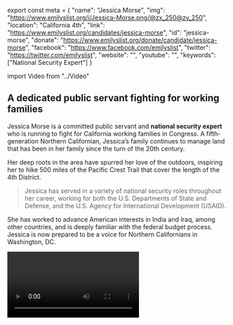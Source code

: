 export const meta = {
  "name": "Jessica Morse",
  "img": "https://www.emilyslist.org/i/Jessica-Morse.png/@zx_250@zy_250",
  "location": "California 4th",
  "link": "https://www.emilyslist.org/candidates/jessica-morse",
  "id": "jessica-morse",
  "donate": "https://www.emilyslist.org/donate/candidate/jessica-morse",
  "facebook": "https://www.facebook.com/emilyslist",
  "twitter": "https://twitter.com/emilyslist",
  "website": "",
  "youtube": "",
  "keywords": ["National Security Expert"]
}

import Video from "../Video"

## A dedicated public servant fighting for working families

Jessica Morse is a committed public servant and **national security expert** who is running to fight for California working families in Congress. A fifth-generation Northern Californian, Jessica’s family continues to manage land that has been in her family since the turn of the 20th century.

Her deep roots in the area have spurred her love of the outdoors, inspiring her to hike 500 miles of the Pacific Crest Trail that cover the length of the 4th District.

> Jessica has served in a variety of national security roles throughout her career, working for both the U.S. Departments of State and Defense, and the U.S. Agency for International Development (USAID).

She has worked to advance American interests in India and Iraq, among other countries, and is deeply familiar with the federal budget process. Jessica is now prepared to be a voice for Northern Californians in Washington, DC.

<Video id="qhTnxnb__ms" />

## A champion for expanding economic opportunity

Jessica is running for Congress to expand economic opportunity for Northern California working families. “I’m running because I want every member of our community to have the tools, resources, and opportunities to succeed on their own,” she has said. She plans to advocate for job training programs, support small businesses, and bring reliable internet access to rural communities in the district. Jessica is committed to protecting and expanding access to affordable, quality health care. “I support the goal of universal coverage and a path to get there, including improvements to the ACA and innovative approaches to bringing down the cost of care for everyone,” she has said. As an avid hiker and backpacker who grew up exploring the district’s natural resources, Jessica also plans to fight for environmental policies that benefit the district, including defending public lands and investing in clean energy.

## An opportunity to flip a seat

Jessica is running against Republican incumbent Tom McClintock, who, over the course of his decade in office, has lost sight of issues that matter to the people of the 4th District. McClintock has put partisan politics ahead of the people he represents and has voted to take away access to affordable health insurance multiple times. “Taking on Tom McClintock and his special-interest backers will not be easy,” Jessica has said. “But as I have learned […] traveling across all ten counties in the 4th District, nothing can erase the enthusiasm and passion awakened by our campaign.” Let’s show this champion for working families our full-fledged support to flip this seat and help Democrats take back the House.
